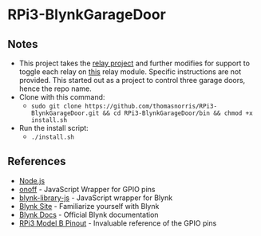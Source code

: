 # RPi3-BlynkGarageDoor

## Notes
- This project takes the [relay project](https://github.com/thomasnorris/RPi3-BlynkTriggerRelay) and further modifies for support to toggle each relay on [this](https://www.amazon.com/gp/product/B00KTELP3I/ref=oh_aui_detailpage_o00_s00?ie=UTF8&psc=1) relay module. Specific instructions are not provided. This started out as a project to control three garage doors, hence the repo name.
- Clone with this command:
  - `sudo git clone https://github.com/thomasnorris/RPi3-BlynkGarageDoor.git && cd RPi3-BlynkGarageDoor/bin && chmod +x install.sh`
- Run the install script:
  - `./install.sh`

## References
- [Node.js](https://github.com/nodesource/distributions)
- [onoff](https://github.com/fivdi/onoff) - JavaScript Wrapper for GPIO pins
- [blynk-library-js](https://github.com/vshymanskyy/blynk-library-js) - JavaScript wrapper for Blynk
- [Blynk Site](http://www.blynk.cc/) - Familiarize yourself with Blynk
- [Blynk Docs](http://docs.blynk.cc/) - Official Blynk documentation
- [RPi3 Model B Pinout](https://www.npmjs.com/package/rpi3-pinout) - Invaluable reference of the GPIO pins

